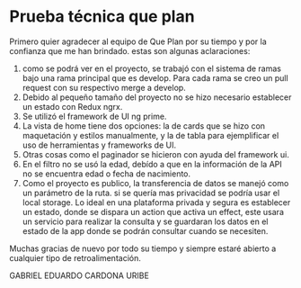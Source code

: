 # Prueba técnica que plan

Primero quier agradecer al equipo de Que Plan por su tiempo y por la confianza que me han brindado. estas son algunas aclaraciones:

1. como se podrá ver en el proyecto, se trabajó con el sistema de ramas bajo una rama principal que es develop. Para cada rama se creo un pull request con su respectivo merge a develop.
2. Debido al pequeño tamaño del proyecto no se hizo necesario establecer un estado con Redux ngrx.
3. Se utilizó el framework de UI ng prime.
4. La vista de home tiene dos opciones: la de cards que se hizo con maquetación y estilos manualmente, y la de tabla para ejemplificar el uso de herramientas y frameworks de UI.
5. Otras cosas como el paginador se hicieron con ayuda del framework ui.
6. En el filtro no se usó la edad, debído a que en la información de la API no se encuentra edad o fecha de nacimiento.
7. Como el proyecto es publico, la transferencia de datos se manejó como un parámetro de la ruta. si se quería mas privacidad se podría usar el local storage. Lo ideal en una plataforma privada y segura es establecer un estado, donde se dispara un action que activa un effect, este usara un servicio para realizar la consulta y se guardaran los datos en el estado de la app donde se podrán consultar cuando se necesiten.


Muchas gracias de nuevo por todo su tiempo y siempre estaré abierto a cualquier tipo de retroalimentación.

GABRIEL EDUARDO CARDONA URIBE
